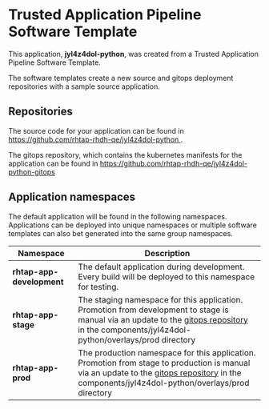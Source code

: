# Trusted Application Pipeline Software Template

This application, **jyl4z4dol-python**, was created from a Trusted Application Pipeline Software Template.

The software templates create a new source and gitops deployment repositories with a sample source application. 

## Repositories

The source code for your application can be found in [https://github.com/rhtap-rhdh-qe/jyl4z4dol-python ](https://github.com/rhtap-rhdh-qe/jyl4z4dol-python ).
 
The gitops repository, which contains the kubernetes manifests for the application can be found in 
[https://github.com/rhtap-rhdh-qe/jyl4z4dol-python-gitops ](https://github.com/rhtap-rhdh-qe/jyl4z4dol-python-gitops ) 

## Application namespaces 

The default application will be found in the following namespaces. Applications can be deployed into unique namespaces or multiple software templates can also bet generated into the same group namespaces.  

|  Namespace   |  Description   |  
| -------- | -------- |   
| **rhtap-app-development** | The default application during development. Every build will be deployed to this namespace for testing. | 
| **rhtap-app-stage** | The staging namespace for this application. Promotion from development to stage is manual via an update to the [gitops repository](https://github.com/rhtap-rhdh-qe/jyl4z4dol-python-gitops ) in the components/jyl4z4dol-python/overlays/prod directory |  
| **rhtap-app-prod** | The production namespace for this application. Promotion from stage to production is manual via an update to the [gitops repository](https://github.com/rhtap-rhdh-qe/jyl4z4dol-python-gitops ) in the components/jyl4z4dol-python/overlays/prod directory | 